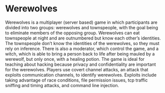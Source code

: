 # Werewolves

Werewolves is a multiplayer (server based) game in which participants are divided into two groups: werewolves and townspeople, with the goal being to eliminate members of the opposing group. Werewolves can eat townspeople at night and are outnumbered but know each other’s identities. The townspeople don’t know the identities of the werewolves, so they must rely on inference. There is also a moderator, which control the game, and a witch, which is able to bring a person back to life after being mauled by a werewolf, but only once, with a healing potion. The game is ideal for teaching about hacking because privacy and confidentiality are important for the werewolves. Players use covert channel attacks, an attack that exploits communication channels, to identify werewolves. Exploits include taking advantage of race conditions, file permission issues, tcp traffic sniffing and timing attacks, and command line injection. 
